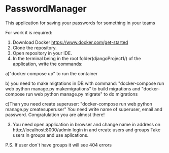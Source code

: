 # PasswordManager


This application for saving your passwords for something in your teams 

For work it is required:

1) Download Docker https://www.docker.com/get-started
2) Clone the repository.
3) Open repository in your IDE.
4) In the terminal being in the root folder(djangoProject1/) of the application, write the commands:

a)"docker compose up" to run the container

b) you need to make migtations in DB with command:
"docker-compose run web python manage.py makemigrations" to build migrations and
"docker-compose run web python manage.py migrate" to do migrations

c)Than you need create superuser:
"docker-compose run web python manage.py createsuperuser" You need write name of superuser, email and password.
Congratulation you are almost there!

3) You need open application in browser and change name in address on http://localhost:8000/admin
login in and create users and groups Take users in groups and use aplications. 

P.S. If user don`t have groups it will see 404 errors
